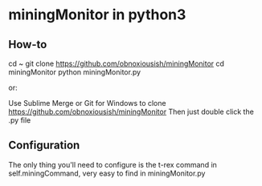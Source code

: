 # miningMonitor in python3

## How-to
cd ~
git clone https://github.com/obnoxiousish/miningMonitor
cd miningMonitor
python miningMonitor.py

or:

Use Sublime Merge or Git for Windows to clone https://github.com/obnoxiousish/miningMonitor
Then just double click the .py file

## Configuration
The only thing you'll need to configure is the t-rex command in self.miningCommand, very easy to find in miningMonitor.py